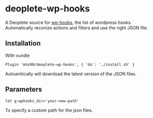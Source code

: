 # deoplete-wp-hooks

A Deoplete source for [wp-hooks](https://github.com/johnbillion/wp-hooks), the list of wordpress hooks.  
Automatically reconize actions and filters and use the right JSON file.

## Installation

With vundle

```
Plugin 'mte90/deoplete-wp-hooks', { 'do': './install.sh' }
```

Autoamtically will download the latest version of the JSON files.

## Parameters

`let g:wphooks_dir='your-new-path'`

To specify a custom path for the json files.